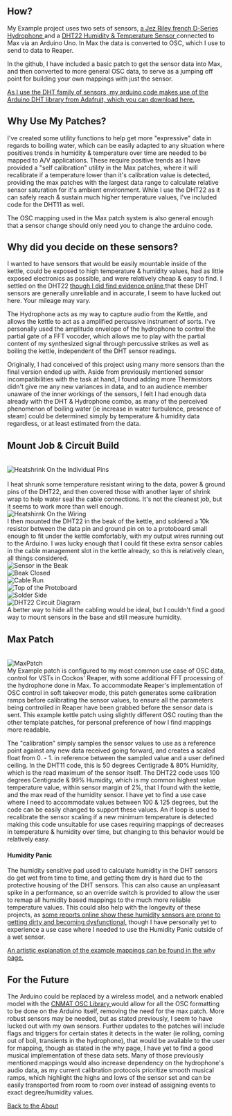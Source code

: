 <!---layout: page
title: "How?"
permalink: /how/--->

<h2> How? </h2>
My Example project uses two sets of sensors, <a href="https://jezrileyfrench.co.uk/hydrophones.php"> a Jez Riley french D-Series Hydrophone </a> and a <a href="https://abra-electronics.com/sensors/sensors-temperature-en/dht22-temperature-humidity-sensor.html"> DHT22 Humidity & Temperature Sensor </a> connected to Max via an Arduino Uno. In Max the data is converted to OSC, which I use to send to data to Reaper.

In the github, I have included a basic patch to get the sensor data into Max, and then converted to more general OSC data, to serve as a jumping off point for building your own mappings with just the sensor.

<a href="https://github.com/adafruit/DHT-sensor-library"> As I use the DHT family of sensors, my arduino code makes use of the Arduino DHT library from Adafruit, which you can download here. </a>

<h2> Why Use My Patches?</h2>
I've created some utility functions to help get more "expressive" data in regards to boiling water, which can be easily adapted to any situation where positives trends in humidity & temperature over time are needed to be mapped to A/V applications. These require positive trends as I have provided a "self calibration" utility in the Max patches, where it will recalibrate if a temperature lower than it's calibration value is detected, providing the max patches with the largest data range to calculate relative sensor saturation for it's ambient environment. While I use the DHT22 as it can safely reach & sustain much higher temperature values, I've included code for the DHT11 as well.

The OSC mapping used in the Max patch system is also general enough that a sensor change should only need you to change the arduino code.

<h2>Why did you decide on these sensors?</h2>
I wanted to have sensors that would be easily mountable inside of the kettle, could be exposed to high temperature & humidity values, had as little exposed electronics as possible, and were relatively cheap & easy to find. I settled on the DHT22 <a href="https://forum.arduino.cc/index.php?topic=432544.0"> though I did find </a> <a href="https://www.reddit.com/r/arduino/comments/9ftsg7/dht22_strange_humidity_numbers/"> evidence online </a> that these DHT sensors are generally unreliable and in accurate, I seem to have lucked out here. Your mileage may vary.

The Hydrophone acts as my way to capture audio from the Kettle, and allows the kettle to act as a amplified percussive instrument of sorts. I've personally used the amplitude envelope of the hydrophone to control the partial gate of a FFT vocoder, which allows me to play with the partial content of my synthesized signal through percussive strikes as well as boiling the kettle, independent of the DHT sensor readings.

Originally, I had conceived of this project using many more sensors than the final version ended up with. Aside from previously mentioned sensor incompatibilities with the task at hand, I found adding more Thermistors didn't give me any new variances in data, and to an audience member unaware of the inner workings of the sensors, I felt I had enough data already with the DHT & Hydrophone combo, as many of the perceived phenomenon of boiling water (ie increase in water turbulence, presence of steam) could be determined simply by temperature & humidity data regardless, or at least estimated from the data.

<h2>Mount Job & Circuit Build </h2>
<br>
<img src="bottom_Heatshrink.jpg" alt="Heatshrink On the Individual Pins">
<br>
<br>
I heat shrunk some temperature resistant wiring to the data, power & ground pins of the DHT22, and then covered those with another layer of shrink wrap to help water seal the cable connections. It's not the cleanest job, but it seems to work more than well enough.
<br>
<img src="Mounting/SecondaryHeatshrink.jpg" alt="Heatshirnk On the Wiring">
<br>
I then mounted the DHT22 in the beak of the kettle, and soldered a 10k resistor between the data pin and ground pin on to a protoboard small enough to fit under the kettle comfortably, with my output wires running out to the Arduino. I was lucky enough that I could fit these extra sensor cables in the cable management slot in the kettle already, so this is relatively clean, all things considered.
<br>
<img src="Mounting/PuttingTheSensorInPlace.jpg" alt="Sensor in the Beak">
<br>
<img src="Mounting/TightFit.jpg" alt="Beak Closed">
<br>
<img src="Mounting/CableRun.jpg" alt="Cable Run">
<br>
<img src="Mounting/ProtoboardTop.jpg" alt="Top of the Protoboard">
<br>
<img src="Mounting/ProtoBoardSolder.jpg" alt="Solder Side">
<br>
<img src="DHT22_FritzingDiagram.png" alt="DHT22 Circuit Diagram">  

<br>
A better way to hide all the cabling would be ideal,  but I couldn't find a good way to mount sensors in the base and still measure humidity.
<br>
<h2>Max Patch</h2>
<br>
<img src="Mounting/MAXPAT.png" alt="MaxPatch">
<br>
My Example patch is configured to my most common use case of OSC data, control for VSTs in Cockos' Reaper, with some additional FFT processing of the hydrophone done in Max. To accommodate Reaper's implementation of OSC control in soft takeover mode, this patch generates some calibration ramps before calibrating the sensor values, to ensure all the parameters being controlled in Reaper have been grabbed before the sensor data is sent. This example kettle patch using slightly different OSC routing than the other template patches, for personal preference of how I find mappings more readable.

The "calibration" simply samples the sensor values to use as a reference point against any new data received going forward, and creates a scaled float from 0. - 1. in reference between the sampled value and a user defined ceiling. In the DHT11 code, this is 50 degrees Centigrade & 80% Humidity, which is the read maximum of the sensor itself. The DHT22 code uses 100 degrees Centigrade & 99% Humidity, which is my common highest value temperature value, within sensor margin of 2%, that I found with the kettle, and the max read of the humidity sensor. I have yet to find a use case where I need to accommodate values between 100 & 125 degrees, but the code can be easily changed to support these values. An if loop is used to recalibrate the sensor scaling if a new minimum temperature is detected making this code unsuitable for use cases requiring mappings of decreases in temperature & humidity over time, but changing to this behavior would be relatively easy.

<h4>Humidity Panic </h4>
The humidity sensitive pad used to calculate humidity in the DHT sensors do get wet from time to time, and getting them dry is hard due to the protective housing of the DHT sensors. This can also cause an unpleasant spike in a performance, so an override switch is provided to allow the user to remap all humidity based mappings to the much more reliable temperature values. This could also help with the longevity of these projects, as <a href="https://www.letscontrolit.com/forum/viewtopic.php?t=5707"> some reports online show these humidity sensors are prone to getting dirty and becoming dysfunctional,</a> though I have personally yet to experience a use case where I needed to use the Humidity Panic outside of a wet sensor.

<a href="https://kaseypocius.github.io/MUMT306-MagicMappedKettle/why"> An artistic explanation of the example mappings can be found in the why page. </a>

<h2> For the Future</h2>

The Arduino could be replaced by a wireless model, and a network enabled model with the <a href="https://github.com/CNMAT/OSC">CNMAT OSC Library </a> would allow for all the OSC formatting to be done on the Arduino itself, removing the need for the max patch. More robust sensors may be needed, but as stated previously, I seem to have lucked out with my own sensors. Further updates to the patches will include flags and triggers for certain states it detects in the water (ie rolling, coming out of boil, transients in the hydrophone), that would be available to the user for mapping, though as stated in the why page, I have yet to find a good musical implementation of these data sets. Many of those previously mentioned mappings would also increase dependency on the hydrophone's audio data, as my current calibration protocols prioritize smooth musical ramps, which highlight the highs and lows of the sensor set and can be easily transported from room to room over instead of assigning events to exact degree/humidity values.

 <a href="https://kaseypocius.github.io/MUMT306-MagicMappedKettle/about"> Back to the About</a>
